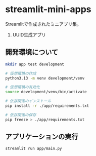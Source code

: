 # streamlit-mini-apps

Streamlitで作成されたミニアプリ集。

1. UUID生成アプリ

## 開発環境について

```bash
mkdir app test development
```

```bash
# 仮想環境の作成
python3.13 -m venv development/venv

# 仮想環境の有効化
source development/venv/bin/activate

# 依存関係のインストール
pip install -r ./app/requirements.txt

# 依存関係の保存
pip freeze > ./app/requirements.txt

```

## アプリケーションの実行

```bash
streamlit run app/main.py
```

